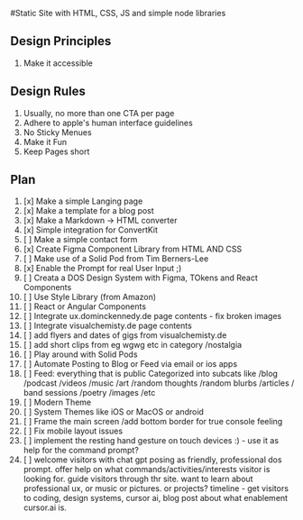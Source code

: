 #Static Site with HTML, CSS, JS and simple node libraries

## Design Principles

1. Make it accessible


## Design Rules

1. Usually, no more than one CTA per page
2. Adhere to apple's human interface guidelines
3. No Sticky Menues
4. Make it Fun
5. Keep Pages short


## Plan

1. [x] Make a simple Langing page
2. [x] Make a template for a blog post
3. [x] Make a Markdown -> HTML converter
4. [x] Simple integration for ConvertKit
5. [ ] Make a simple contact form
6. [x] Create Figma Component Library from HTML AND CSS
7. [ ] Make use of a Solid Pod from Tim Berners-Lee
8. [x] Enable the Prompt for real User Input ;)
22. [ ] Creata a DOS Design System with Figma, TOkens and React Components
9. [ ] Use Style Library (from Amazon)
10. [ ] React or Angular Components
11. [ ] Integrate ux.dominckennedy.de page contents - fix broken images 
12. [ ] Integrate visualchemisty.de page contents
13. [ ] add flyers and dates of gigs from visualchemisty.de
14. [ ] add short clips from eg wgwg etc in category /nostalgia
15. [ ] Play around with Solid Pods
16. [ ] Automate Posting to Blog or Feed via email or ios apps
17. [ ] Feed: everything that is public Categorized into subcats like /blog /podcast /videos /music /art /random thoughts /random blurbs /articles / band sessions /poetry /images /etc
18. [ ] Modern Theme
19. [ ] System Themes like iOS or MacOS or android
20. [ ] Frame the main screen /add bottom border for true console feeling
21. [ ] Fix mobile layout issues
23. [ ] implement the resting hand gesture on touch devices :)
        - use it as help for the command prompt? 
24. [ ] welcome visitors with chat gpt posing as friendly, professional dos prompt. offer help on what commands/activities/interests visitor is looking for. guide visitors through thr site. want to learn about professional ux, 
or music or pictures. or projects? timeline - get visitors to coding, design systems, 
cursor ai, blog post about what enablement cursor.ai is.
